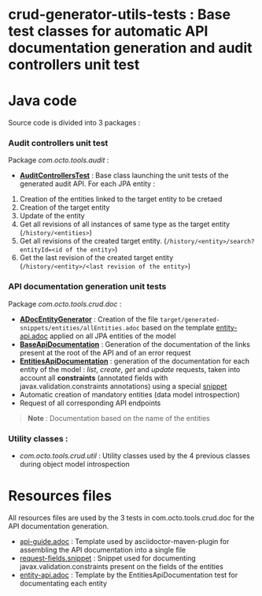 # **crud-generator-utils-tests** : Base test classes for automatic API documentation generation and audit controllers unit test

Java code
=========
Source code is divided into 3 packages :

### Audit controllers unit test

Package *com.octo.tools.audit* :

 * [**AuditControllersTest**](src/main/java/com/octo/tools/audit/AuditControllersTest.java) : Base class launching the unit tests of the generated audit API. For each JPA entity :
  1. Creation of the entities linked to the target entity to be cretaed
  2. Creation of the target entity
  3. Update of the entity
  4. Get all revisions of all instances of same type as the target entity (``/history/<entities>``)
  5. Get all revisions of the created target entity. (``/history/<entity>/search?entityId=<id of the entity>``)
  6. Get the last revision of the  created target entity (``/history/<entity>/<last revision of the entity>``)


### API documentation generation unit tests

Package *com.octo.tools.crud.doc* : 
 
 * [**ADocEntityGenerator**](src/main/java/com/octo/tools/crud/doc/ADocEntityGenerator.java) : Creation of the file ``target/generated-snippets/entities/allEntities.adoc`` based on the template [entity-api.adoc](src/main/resources/entity-api.adoc) applied on all JPA entities of the model
 * [**BaseApiDocumentation**](src/main/java/com/octo/tools/crud/doc/BaseApiDocumentation.java) : Generation of the documentation of the links present at the root of the API and of an error request
 * [**EntitiesApiDocumentation**](src/main/java/com/octo/tools/crud/doc/EntitiesApiDocumentation.java) : generation of the documentation for each entity of the model : *list*, *create*, *get* and *update* requests, taken into account all **constraints** (annotated fields with javax.validation.constraints annotations) using a special [snippet](src/main/resources/org/springframework/restdocs/templates/request-fields.snippet)
  * Automatic creation of mandatory entities (data model introspection)
  * Request of all corresponding API endpoints

> **Note** :   Documentation based on the name of the entities

### Utility classes : 
* *com.octo.tools.crud.util* : Utility classes used by the 4 previous classes during object model introspection

Resources files
==============
All resources files are used by the 3 tests in com.octo.tools.crud.doc for the API documentation generation.

* [api-guide.adoc](asciidocs/api-guide.adoc) : Template used by asciidoctor-maven-plugin for assembling the API documentation into a single file
* [request-fields.snippet](src/main/resources/org/springframework/restdocs/templates/request-fields.snippet) : Snippet used for documenting javax.validation.constraints present on the fields of the entities
* [entity-api.adoc](src/main/resources/entity-api.adoc) : Template by the EntitiesApiDocumentation test for documentating each entity

